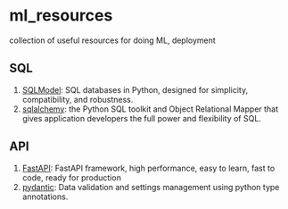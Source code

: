 # ml_resources
collection of useful resources for doing ML, deployment

## SQL 
1. [SQLModel](https://github.com/tiangolo/sqlmodel): SQL databases in Python, designed for simplicity, compatibility, and robustness. 
2. [sqlalchemy](https://www.sqlalchemy.org/): the Python SQL toolkit and Object Relational Mapper that gives application developers the full power and flexibility of SQL.

## API 
1. [FastAPI](https://fastapi.tiangolo.com/):  FastAPI framework, high performance, easy to learn, fast to code, ready for production  
2. [pydantic](https://pydantic-docs.helpmanual.io/): Data validation and settings management using python type annotations.


